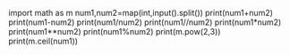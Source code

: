import math as m
num1,num2=map(int,input().split())
print(num1+num2)
print(num1-num2)
print(num1/num2)
print(num1//num2)
print(num1*num2)
print(num1**num2)
print(num1%num2)
print(m.pow(2,3))
print(m.ceil(num1))
